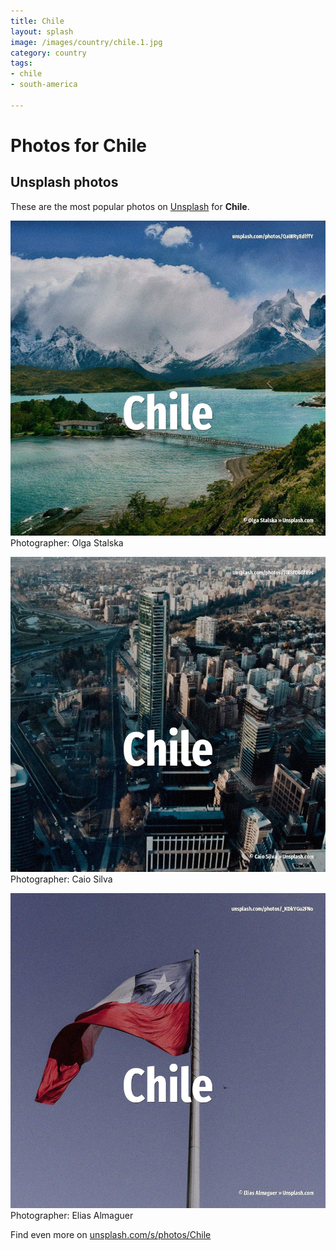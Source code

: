 ```yaml
---
title: Chile
layout: splash
image: /images/country/chile.1.jpg
category: country
tags:
- chile
- south-america

---
```

# Photos for Chile
 
## Unsplash photos
These are the most popular photos on [Unsplash](https://unsplash.com) for **Chile**.
 
![Chile](/images/country/chile.1.jpg)
Photographer:  Olga Stalska
 
![Chile](/images/country/chile.2.jpg)
Photographer:  Caio Silva
 
![Chile](/images/country/chile.3.jpg)
Photographer:  Elias Almaguer
 
Find even more on [unsplash.com/s/photos/Chile](https://unsplash.com/s/photos/Chile)
 

